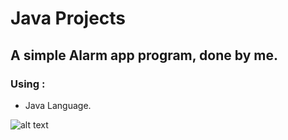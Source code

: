 # Java Projects
## A simple Alarm app program, done by me.

### Using :
 - Java Language.

![alt text](https://sawakinome.com/img/images/difference-between-java-and-core-java.png)
